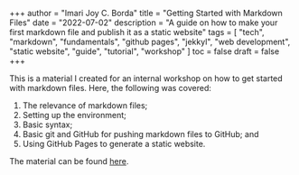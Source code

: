 +++
author = "Imari Joy C. Borda"
title = "Getting Started with Markdown Files"
date = "2022-07-02"
description = "A guide on how to make your first markdown file and publish it as a static website"
tags = [
    "tech",
    "markdown",
    "fundamentals",
    "github pages",
    "jekkyl",
    "web development",
    "static website",
    "guide",
    "tutorial",
    "workshop"
]
toc = false
draft = false
+++

This is a material I created for an internal workshop on how to get started with markdown files. Here, the following was covered:

1. The relevance of markdown files;
2. Setting up the environment;
3. Basic syntax;
4. Basic git and GitHub for pushing markdown files to GitHub; and
5. Using GitHub Pages to generate a static website.

The material can be found [here](https://imarijoyborda.com/markdown-tutorial/).
